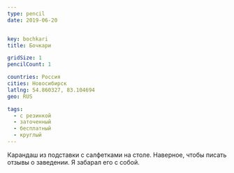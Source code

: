 ```yaml
---
type: pencil
date: 2019-06-20


key: bochkari
title: Бочкари

gridSize: 1
pencilCount: 1

countries: Россия
cities: Новосибирск
latlng: 54.860327, 83.104694
geo: RUS

tags:
  - с резинкой
  - заточенный
  - бесплатный
  - круглый
---
```


Карандаш из подставки с салфетками на столе. Наверное, чтобы писать отзывы о заведении. Я забарал его с собой.
